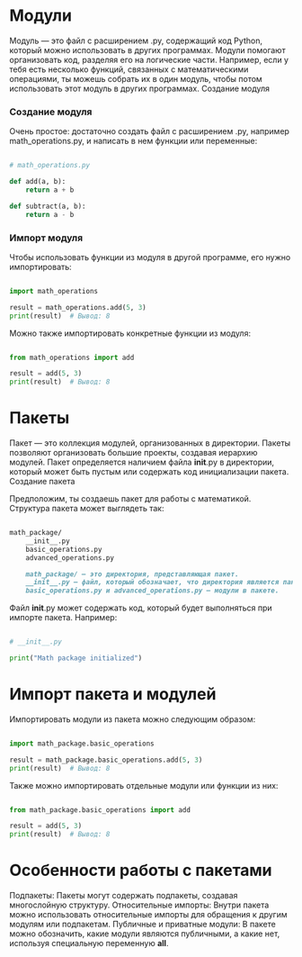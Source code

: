 # Модули

Модуль — это файл с расширением .py, содержащий код Python, который можно использовать в других программах. Модули помогают организовать код, разделяя его на логические части. Например, если у тебя есть несколько функций, связанных с математическими операциями, ты можешь собрать их в один модуль, чтобы потом использовать этот модуль в других программах.
Создание модуля

### Создание модуля
Oчень простое: достаточно создать файл с расширением .py, например math_operations.py, и написать в нем функции или переменные:

```python

# math_operations.py

def add(a, b):
    return a + b

def subtract(a, b):
    return a - b
```
### Импорт модуля

Чтобы использовать функции из модуля в другой программе, его нужно импортировать:

```python

import math_operations

result = math_operations.add(5, 3)
print(result)  # Вывод: 8
```
Можно также импортировать конкретные функции из модуля:

```python

from math_operations import add

result = add(5, 3)
print(result)  # Вывод: 8
```
# Пакеты

Пакет — это коллекция модулей, организованных в директории. Пакеты позволяют организовать большие проекты, создавая иерархию модулей. Пакет определяется наличием файла __init__.py в директории, который может быть пустым или содержать код инициализации пакета.
Создание пакета

Предположим, ты создаешь пакет для работы с математикой. Структура пакета может выглядеть так:

```markdown

math_package/
    __init__.py
    basic_operations.py
    advanced_operations.py

    math_package/ — это директория, представляющая пакет.
    __init__.py — файл, который обозначает, что директория является пакетом.
    basic_operations.py и advanced_operations.py — модули в пакете.
```
Файл __init__.py может содержать код, который будет выполняться при импорте пакета. Например:

```python

# __init__.py

print("Math package initialized")
```
# Импорт пакета и модулей

Импортировать модули из пакета можно следующим образом:

```python

import math_package.basic_operations

result = math_package.basic_operations.add(5, 3)
print(result)  # Вывод: 8
```
Также можно импортировать отдельные модули или функции из них:

```python

from math_package.basic_operations import add

result = add(5, 3)
print(result)  # Вывод: 8
```
# Особенности работы с пакетами

Подпакеты: Пакеты могут содержать подпакеты, создавая многослойную структуру.
Относительные импорты: Внутри пакета можно использовать относительные импорты для обращения к другим модулям или подпакетам.
Публичные и приватные модули: В пакете можно обозначить, какие модули являются публичными, а какие нет, используя специальную переменную __all__.
